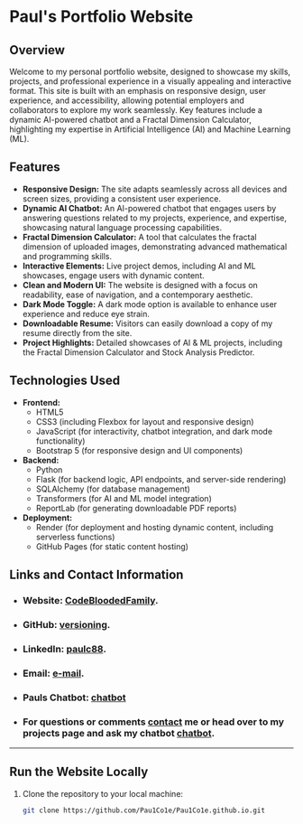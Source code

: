 # Paul's Portfolio Website

## Overview
Welcome to my personal portfolio website, designed to showcase my skills, projects, and professional experience in a visually appealing and interactive format. This site is built with an emphasis on responsive design, user experience, and accessibility, allowing potential employers and collaborators to explore my work seamlessly. Key features include a dynamic AI-powered chatbot and a Fractal Dimension Calculator, highlighting my expertise in Artificial Intelligence (AI) and Machine Learning (ML).

## Features
- **Responsive Design:** The site adapts seamlessly across all devices and screen sizes, providing a consistent user experience.
- **Dynamic AI Chatbot:** An AI-powered chatbot that engages users by answering questions related to my projects, experience, and expertise, showcasing natural language processing capabilities.
- **Fractal Dimension Calculator:** A tool that calculates the fractal dimension of uploaded images, demonstrating advanced mathematical and programming skills.
- **Interactive Elements:** Live project demos, including AI and ML showcases, engage users with dynamic content.
- **Clean and Modern UI:** The website is designed with a focus on readability, ease of navigation, and a contemporary aesthetic.
- **Dark Mode Toggle:** A dark mode option is available to enhance user experience and reduce eye strain.
- **Downloadable Resume:** Visitors can easily download a copy of my resume directly from the site.
- **Project Highlights:** Detailed showcases of AI & ML projects, including the Fractal Dimension Calculator and Stock Analysis Predictor.

## Technologies Used
- **Frontend:**
  - HTML5
  - CSS3 (including Flexbox for layout and responsive design)
  - JavaScript (for interactivity, chatbot integration, and dark mode functionality)
  - Bootstrap 5 (for responsive design and UI components)
- **Backend:**
  - Python
  - Flask (for backend logic, API endpoints, and server-side rendering)
  - SQLAlchemy (for database management)
  - Transformers (for AI and ML model integration)
  - ReportLab (for generating downloadable PDF reports)
- **Deployment:**
  - Render (for deployment and hosting dynamic content, including serverless functions)
  - GitHub Pages (for static content hosting)

## Links and Contact Information
- ### Website: [CodeBloodedFamily](https://CodeBloodedFamily.com).
- ### GitHub: [versioning](https://github.com/Pau1Co1e).
- ### LinkedIn: [paulc88](https://www.linkedin.com/in/paulc88/).

- ### Email: [e-mail](engineering.paul@icloud.com).
- ### Pauls Chatbot: [chatbot](https://CodeBloodedFamily.com/chatbot)

- ### For questions or comments [contact](https://CodeBloodedFamily.com/contact) me or head over to my projects page and ask my chatbot [chatbot](https://CodeBloodedFamily.com/experience).
--------

## Run the Website Locally

1. Clone the repository to your local machine:
   ```bash
   git clone https://github.com/Pau1Co1e/Pau1Co1e.github.io.git
